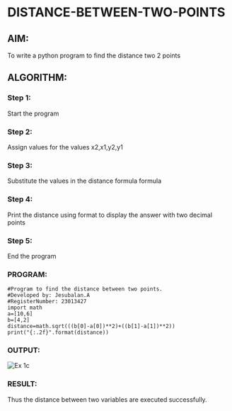 # DISTANCE-BETWEEN-TWO-POINTS

## AIM:
To write a python program to find the distance two 2 points
## ALGORITHM:
### Step 1:
Start the program
### Step 2:
Assign values for the values x2,x1,y2,y1
### Step 3: 
Substitute the values in the distance formula formula
### Step 4:
Print the distance using format to display the answer with two decimal points
### Step 5:
End the program
### PROGRAM:
```
#Program to find the distance between two points.
#Developed by: Jesubalan.A 
#RegisterNumber: 23013427
import math
a=[10,6]
b=[4,2]
distance=math.sqrt(((b[0]-a[0])**2)+((b[1]-a[1])**2))
print("{:.2f}".format(distance))
``` 


### OUTPUT:
![Ex 1c](https://github.com/Jesubalan19/DISTANCE-BETWEEN-TWO-POINTS/assets/144979294/ee990af0-41f1-4f7f-b879-c194b0fa794b)


### RESULT:
Thus the distance between two variables are executed successfully.
